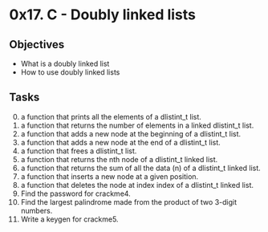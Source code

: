# 0x17. C - Doubly linked lists
## Objectives
* What is a doubly linked list
* How to use doubly linked lists
## Tasks
0. a function that prints all the elements of a dlistint_t list.
1. a function that returns the number of elements in a linked dlistint_t list.
2. a function that adds a new node at the beginning of a dlistint_t list.
3. a function that adds a new node at the end of a dlistint_t list.
4. a function that frees a dlistint_t list.
5. a function that returns the nth node of a dlistint_t linked list.
6. a function that returns the sum of all the data (n) of a dlistint_t linked list.
7. a function that inserts a new node at a given position.
8. a function that deletes the node at index index of a dlistint_t linked list.
9. Find the password for crackme4.
10. Find the largest palindrome made from the product of two 3-digit numbers.
11. Write a keygen for crackme5.
